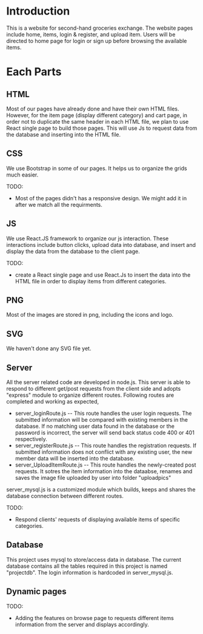# Introduction

This is a website for second-hand groceries exchange. The website pages include home, items, login & register, and upload item.
Users will be directed to home page for login or sign up before browsing the available items.

# Each Parts

## HTML
Most of our pages have already done and have their own HTML files. However, for the item page (display different category) and cart page, in order not to duplicate the same header in each HTML file, we plan to use React single page to build those pages. This will use Js to request data from the database and inserting into the HTML file.

## CSS
We use Bootstrap in some of our pages. It helps us to organize the grids much easier.

TODO:

- Most of the pages didn't has a responsive design. We might add it in after we match all the requirments.

## JS
We use React.JS framework to organize our js interaction. These interactions include button clicks, upload data into database, and insert and display the data from the database to the client page.

TODO:

- create a React single page and use React.Js to insert the data into the HTML file in order to display items from different categories.

## PNG
Most of the images are stored in png, including the icons and logo.

## SVG
We haven't done any SVG file yet.

## Server
All the server related code are developed in node.js. This server is able to respond to different get/post requests from the client side and adopts "express" module to organize different routes.
Following routes are completed and working as expected,

- server_loginRoute.js -- This route handles the user login requests. The submitted information will be compared with     existing members in the database. If no matching user data found in the database or the password is incorrect, the server will send back status code 400 or 401 respectively.
- server_registerRoute.js -- This route handles the registration requests. If submitted information does not conflict with any existing user, the new member data will be inserted into the database.
- server_UploadItemRoute.js -- This route handles the newly-created post requests. It sotres the item information into the dataabse, renames and saves the image file uploaded by user into folder "uploadpics"

server_mysql.js is a customized module which builds, keeps and shares the database connection between different routes.

TODO:

- Respond clients' requests of displaying available items of specific categories.

## Database
This project uses mysql to store/access data in database. The current database contains all the tables required in this project is named "projectdb". The login information is hardcoded in server_mysql.js.

## Dynamic pages
TODO: 

- Adding the features on browse page to requests different items information from the server and displays accordingly.


